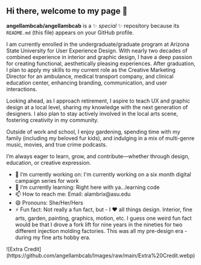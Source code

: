 ## Hi there, welcome to my page 👋

**angellambcab/angellambcab** is a ✨ _special_ ✨ repository because its `README.md` (this file) appears on your GitHub profile.
<p>
I am currently enrolled in the undergraduate/graduate program at Arizona State University for User Experience Design. With nearly two decades of combined experience in interior and graphic design, I have a deep passion for creating functional, aesthetically pleasing experiences. After graduation, I plan to apply my skills to my current role as the Creative Marketing Director for an ambulance, medical transport company, and clinical education center, enhancing branding, communication, and user interactions.
</p>
<p>Looking ahead, as I approach retirement, I aspire to teach UX and graphic design at a local level, sharing my knowledge with the next generation of designers. I also plan to stay actively involved in the local arts scene, fostering creativity in my community.
</p>
<p>
Outside of work and school, I enjoy gardening, spending time with my family (including my beloved fur kids), and indulging in a mix of multi-genre music, movies, and true crime podcasts.
</p>
<p>
I’m always eager to learn, grow, and contribute—whether through design, education, or creative expression.
</p>
<ul>
  <li> 🔭 I’m currently working on: I'm currently working on a six month digital campaign series for work </li>
  <li>🌱 I’m currently learning: Right here with ya...learning code</li>
  <li>📫 How to reach me: Email: alambrix@asu.edu</li>
  <li>😄 Pronouns: She/Her/Hers</li>
  <li>⚡ Fun fact: Not really a fun fact, but - I ♥️ all things design. Interior, fine arts, garden, painting, graphics, motion, etc. I guess one weird fun fact would be that I drove a fork lift for nine years in the nineties for two different injection molding factories. This was all my pre-design era - during my fine arts hobby era.</li>
</ul>
![Extra Credit](https://github.com/angellambcab/Images/raw/main/Extra%20Credit.webp)
